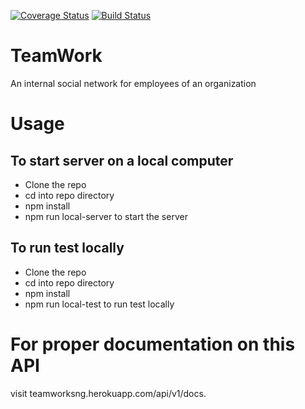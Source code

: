 [![Coverage Status](https://coveralls.io/repos/github/tos4christ/TeamWork/badge.svg?branch=feature/ch-complete-coveralls)](https://coveralls.io/github/tos4christ/TeamWork?branch=develop)
[![Build Status](https://travis-ci.com/tos4christ/TeamWork.svg?branch=develop)](https://travis-ci.com/tos4christ/TeamWork)

# TeamWork
An internal social network for employees of an organization

# Usage
## To start server on a local computer
- Clone the repo
- cd into repo directory
- npm install
- npm run local-server to start the server

## To run test locally
- Clone the repo
- cd into repo directory
- npm install
- npm run local-test to run test locally


# For proper documentation on this API
visit teamworksng.herokuapp.com/api/v1/docs.
